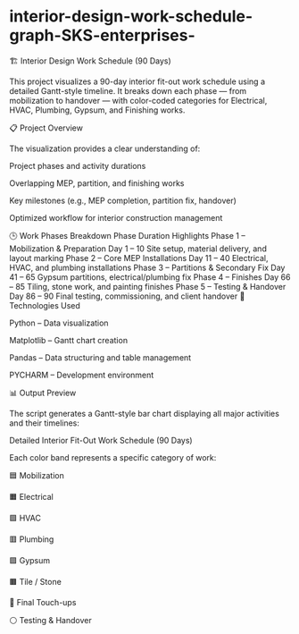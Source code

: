 # interior-design-work-schedule-graph-SKS-enterprises-
🏗️ Interior Design Work Schedule (90 Days)

This project visualizes a 90-day interior fit-out work schedule using a detailed Gantt-style timeline.
It breaks down each phase — from mobilization to handover — with color-coded categories for Electrical, HVAC, Plumbing, Gypsum, and Finishing works.

📋 Project Overview

The visualization provides a clear understanding of:

Project phases and activity durations

Overlapping MEP, partition, and finishing works

Key milestones (e.g., MEP completion, partition fix, handover)

Optimized workflow for interior construction management

🕒 Work Phases Breakdown
Phase	Duration	Highlights
Phase 1 – Mobilization & Preparation	Day 1 – 10	Site setup, material delivery, and layout marking
Phase 2 – Core MEP Installations	Day 11 – 40	Electrical, HVAC, and plumbing installations
Phase 3 – Partitions & Secondary Fix	Day 41 – 65	Gypsum partitions, electrical/plumbing fix
Phase 4 – Finishes	Day 66 – 85	Tiling, stone work, and painting finishes
Phase 5 – Testing & Handover	Day 86 – 90	Final testing, commissioning, and client handover
🧩 Technologies Used

Python – Data visualization

Matplotlib – Gantt chart creation

Pandas – Data structuring and table management

PYCHARM – Development environment

📊 Output Preview

The script generates a Gantt-style bar chart displaying all major activities and their timelines:

Detailed Interior Fit-Out Work Schedule (90 Days)


Each color band represents a specific category of work:

🟦 Mobilization

🟧 Electrical

🟩 HVAC

🟥 Plumbing

🟪 Gypsum

🟫 Tile / Stone

🩷 Final Touch-ups

⚪ Testing & Handover
